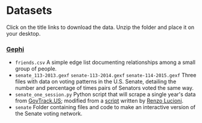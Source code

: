 # Datasets

Click on the title links to download the data. Unzip the folder and place it on your desktop.

### [Gephi](data/gephi.zip)

- `friends.csv` A simple edge list documenting relationships among a small group of people.
- `senate_113-2013.gexf` `senate-113-2014.gexf` `senate-114-2015.gexf` Three files with data on voting patterns in the U.S. Senate, detailing the number and percentage of times pairs of Senators voted the same way.
- `senate_one_session.py` Python script that will scrape a single year's data from [GovTrack.US](http://govtrack.us/); modified from a [script](https://gist.github.com/rlucioni/8bdb1092579041ce739c) written by [Renzo Lucioni](http://www.renzolucioni.com/).
- `senate` Folder containing files and code to make an interactive version of the Senate voting network.





